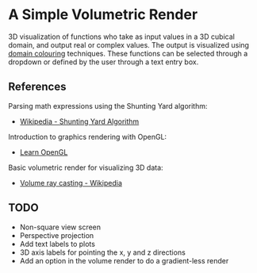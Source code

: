 # A Simple Volumetric Render

3D visualization of functions who take as input values in a 3D cubical domain, and output real or complex values. The output is visualized using [domain colouring]() techniques. These functions can be selected through a dropdown or defined by the user through a text entry box.

## References

Parsing math expressions using the Shunting Yard algorithm:
 - [Wikipedia - Shunting Yard Algorithm](https://en.wikipedia.org/wiki/Shunting_yard_algorithm)

Introduction to graphics rendering with OpenGL:
 - [Learn OpenGL](https://learnopengl.com)

Basic volumetric render for visualizing 3D data:
 - [Volume ray casting - Wikipedia](https://en.wikipedia.org/wiki/Volume_ray_casting)

 ## TODO

- Non-square view screen
- Perspective projection
- Add text labels to plots
- 3D axis labels for pointing the x, y and z directions
- Add an option in the volume render to do a gradient-less render

